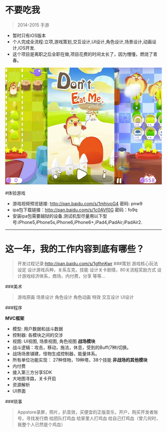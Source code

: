 # 不要吃我

> 2014-2015 手游

* 暂时只有iOS版本
* 个人完成全流程:立项,游戏策划,交互设计,UI设计,角色设计,场景设计,动画设计,iOS开发.
* 这个项目是离职之后全职在做,项目花费的时间太长了，因为懵懂，燃烧了青春。

![](doc/img/2018-05-07-22-56-29.png)

#体验游戏
* 游戏视频预览链接: http://pan.baidu.com/s/1mhivoG4 密码: pnw9
* ipa包下载链接：http://pan.baidu.com/s/1c0AVf0G  密码：fo9q
* 安装ipa包需要越狱的设备.测试机型尽量用以下型号:iPhone5,iPhone5s,iPhone6,iPhone6+,iPad4,iPadAir,iPadAir2.

***
# 这一年，我的工作内容到底有哪些？
> 开发过程记录:http://pan.baidu.com/s/1gfhnKwr
###策划
> 游戏核心玩法设定
设计游戏兵种，关系互克，技能
设计关卡剧情，80关流程奖励方式
设计游戏经济体系，商场，内付费，分享
等等…

###美术
>游戏原画
场景设计
角色设计
角色动画
特效
交互设计
UI设计

###程序
> 
**MVC框架**
* 模型: 用户数据和战斗数据
* 控制器: 各模块之间的交涉
* 视图: UI视图, 场景视图, 角色视图
**战场模块**
* 战斗逻辑：攻击，移动，施法，休息，受到的Buff(7种)切换。
* 战场场景铺建，怪物生成控制器，能量体系。
* 所有单位功能实现： 27种怪物，19种塔，38个技能
**非战场的其他模块**
* 内付费
* 接入第三方分享SDK
* 大地图寻路，关卡开启
* 资源解析
* UI界面

###琐事
>Appstore录屏，照片，扒音效，买便宜的正版音乐，开户，购买开发者账号，寻找发行商
给团队打鸡血
给家里人打鸡血
给自己打鸡血（曾几何时，我整个人已然是个鸡血）